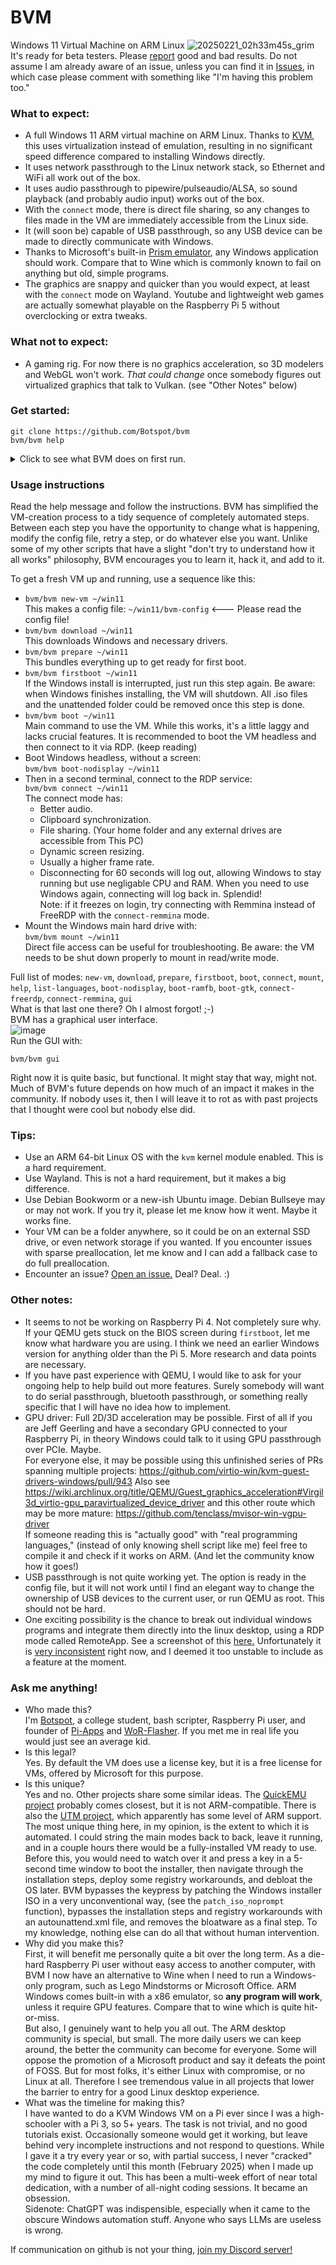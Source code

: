 # BVM
Windows 11 Virtual Machine on ARM Linux
![20250221_02h33m45s_grim](https://github.com/user-attachments/assets/e310dd9b-e444-4d6c-9dac-caa76f3aaf26)  
It's ready for beta testers. Please [report](https://github.com/Botspot/bvm/issues) good and bad results. Do not assume I am already aware of an issue, unless you can find it in [Issues](https://github.com/Botspot/bvm/issues), in which case please comment with something like "I'm having this problem too."  

### What to expect:
- A full Windows 11 ARM virtual machine on ARM Linux. Thanks to [KVM](https://en.wikipedia.org/wiki/Kernel-based_Virtual_Machine), this uses virtualization instead of emulation, resulting in no significant speed difference compared to installing Windows directly.
- It uses network passthrough to the Linux network stack, so Ethernet and WiFi all work out of the box.
- It uses audio passthrough to pipewire/pulseaudio/ALSA, so sound playback (and probably audio input) works out of the box.
- With the `connect` mode, there is direct file sharing, so any changes to files made in the VM are immediately accessible from the Linux side.
- It (will soon be) capable of USB passthrough, so any USB device can be made to directly communicate with Windows.
- Thanks to Microsoft's built-in [Prism emulator](https://learn.microsoft.com/en-us/windows/arm/apps-on-arm-x86-emulation), any Windows application should work. Compare that to Wine which is commonly known to fail on anything but old, simple programs.
- The graphics are snappy and quicker than you would expect, at least with the `connect` mode on Wayland. Youtube and lightweight web games are actually somewhat playable on the Raspberry Pi 5 without overclocking or extra tweaks.

### What not to expect:
- A gaming rig. For now there is no graphics acceleration, so 3D modelers and WebGL won't work. _That could change_ once somebody figures out virtualized graphics that talk to Vulkan. (see "Other Notes" below)

### Get started:
```
git clone https://github.com/Botspot/bvm
bvm/bvm help
```

<details>
<summary>Click to see what BVM does on first run.</summary>

BVM will installl some dependencies. At the time of writing these are:
```
git jq wget genisoimage qemu-utils qemu-system-arm qemu-system-gui qemu-efi-aarch64 remmina remmina-plugin-rdp nmap wget yad uuid-runtime seabios ipxe-qemu
```
If you are on Arch or some other non-standard OS, you will need to install these manually. Hey Arch users: If you want to help out, consider changing the `install_dependencies` function in the `bvm` script to install dependencies, then send it to me in a Pull Request or something. I would love to support Arch but I don't use Arch.  
If Debian Bookworm is detected, BVM will set up the `bookworm-backports` APT repository in order to upgrade QEMU from 7.2 to 9.2. Version 7.2 does work, but it is missing pipewire audio output support, and besides, we all know newer is always better anyway! If you have a good reason to not want bookworm-backports, please open an issue, explain why, and I may be willing to change this behavior.  

BVM also makes some icon symlinks in `~/.local/share/icons/hicolor/scalable/apps` to set the GUI's taskbar icon, and to override the QEMU and FreeRDP taskbar icons. If this does not work on your distro, or if you do not like this feature, please get in contact with me.

</details>

### Usage instructions
Read the help message and follow the instructions. BVM has simplified the VM-creation process to a tidy sequence of completely automated steps. Between each step you have the opportunity to change what is happening, modify the config file, retry a step, or do whatever else you want. Unlike some of my other scripts that have a slight "don't try to understand how it all works" philosophy, BVM encourages you to learn it, hack it, and add to it.

To get a fresh VM up and running, use a sequence like this:  
- `bvm/bvm new-vm ~/win11`  
    This makes a config file: `~/win11/bvm-config` <--- Please read the config file!  
- `bvm/bvm download ~/win11`  
    This downloads Windows and necessary drivers.  
- `bvm/bvm prepare ~/win11`  
    This bundles everything up to get ready for first boot.  
- `bvm/bvm firstboot ~/win11`  
    If the Windows install is interrupted, just run this step again. Be aware: when Windows finishes installing, the VM will shutdown. All .iso files and the unattended folder could be removed once this step is done.  
- `bvm/bvm boot ~/win11`  
    Main command to use the VM. While this works, it's a little laggy and lacks crucial features. It is recommended to boot the VM headless and then connect to it via RDP. (keep reading)  
- Boot Windows headless, without a screen:  
    `bvm/bvm boot-nodisplay ~/win11`  
- Then in a second terminal, connect to the RDP service:  
    `bvm/bvm connect ~/win11`  
    The connect mode has:
  - Better audio.
  - Clipboard synchronization.
  - File sharing. (Your home folder and any external drives are accessible from This PC)
  - Dynamic screen resizing.
  - Usually a higher frame rate.
  - Disconnecting for 60 seconds will log out, allowing Windows to stay running but use negligable CPU and RAM. When you need to use Windows again, connecting will log back in. Splendid!  
    Note: if it freezes on login, try connecting with Remmina instead of FreeRDP with the `connect-remmina` mode.
- Mount the Windows main hard drive with:  
    `bvm/bvm mount ~/win11`  
    Direct file access can be useful for troubleshooting. Be aware: the VM needs to be shut down properly to mount in read/write mode.

Full list of modes: `new-vm`, `download`, `prepare`, `firstboot`, `boot`, `connect`, `mount`, `help`, `list-languages`, `boot-nodisplay`, `boot-ramfb`, `boot-gtk`, `connect-freerdp`, `connect-remmina`, `gui`  
What is that last one there? Oh I almost forgot! ;-)  
BVM has a graphical user interface.  
![image](https://github.com/user-attachments/assets/6b4bef4f-b18a-44f0-aba3-1d9ea2f0f34a)  
Run the GUI with:
```
bvm/bvm gui
```
Right now it is quite basic, but functional. It might stay that way, might not. Much of BVM's future depends on how much of an impact it makes in the community. If nobody uses it, then I will leave it to rot as with past projects that I thought were cool but nobody else did.  

### Tips:
- Use an ARM 64-bit Linux OS with the `kvm` kernel module enabled. This is a hard requirement.
- Use Wayland. This is not a hard requirement, but it makes a big difference.
- Use Debian Bookworm or a new-ish Ubuntu image. Debian Bullseye may or may not work. If you try it, please let me know how it went. Maybe it works fine.
- Your VM can be a folder anywhere, so it could be on an external SSD drive, or even network storage if you wanted. If you encounter issues with sparse preallocation, let me know and I can add a fallback case to do full preallocation.
- Encounter an issue? [Open an issue.](https://github.com/Botspot/bvm/issues) Deal? Deal. :)

### Other notes:
- It seems to not be working on Raspberry Pi 4. Not completely sure why. If your QEMU gets stuck on the BIOS screen during `firstboot`, let me know what hardware you are using. I think we need an earlier Windows version for anything older than the Pi 5. More research and data points are necessary.
- If you have past experience with QEMU, I would like to ask for your ongoing help to help build out more features. Surely somebody will want to do serial passthrough, bluetooth passthrough, or something really specific that I will have no idea how to implement.
- GPU driver: Full 2D/3D acceleration may be possible. First of all if you are Jeff Geerling and have a secondary GPU connected to your Raspberry Pi, in theory Windows could talk to it using GPU passthrough over PCIe. Maybe.  
    For everyone else, it may be possible using this unfinished series of PRs spanning multiple projects: https://github.com/virtio-win/kvm-guest-drivers-windows/pull/943 Also see https://wiki.archlinux.org/title/QEMU/Guest_graphics_acceleration#Virgil3d_virtio-gpu_paravirtualized_device_driver and this other route which may be more mature: https://github.com/tenclass/mvisor-win-vgpu-driver  
    If someone reading this is "actually good" with "real programming languages," (instead of only knowing shell script like me) feel free to compile it and check if it works on ARM. (And let the community know how it goes!)
- USB passthrough is not quite working yet. The option is ready in the config file, but it will not work until I find an elegant way to change the ownership of USB devices to the current user, or run QEMU as root. This should not be hard.
- One exciting possibility is the chance to break out individual windows programs and integrate them directly into the linux desktop, using a RDP mode called RemoteApp. See a screenshot of this [here.](https://forums.raspberrypi.com/viewtopic.php?t=384433) Unfortunately it is [very inconsistent](https://github.com/FreeRDP/FreeRDP/issues/11218) right now, and I deemed it too unstable to include as a feature at the moment.

### Ask me anything!
- Who made this?  
    I'm [Botspot](https://github.com/Botspot), a college student, bash scripter, Raspberry Pi user, and founder of [Pi-Apps](https://github.com/Botspot/pi-apps) and [WoR-Flasher](https://github.com/Botspot/wor-flasher). If you met me in real life you would just see an average kid.  
- Is this legal?  
    Yes. By default the VM does use a license key, but it is a free license for VMs, offered by Microsoft for this purpose.
- Is this unique?  
    Yes and no. Other projects share some similar ideas. The [QuickEMU project](https://github.com/quickemu-project/quickemu) probably comes closest, but it is not ARM-compatible. There is also the [UTM project](https://getutm.app/), which apparently has some level of ARM support. The most unique thing here, in my opinion, is the extent to which it is automated. I could string the main modes back to back, leave it running, and in a couple hours there would be a fully-installed VM ready to use.  
    Before this, you would need to watch over it and press a key in a 5-second time window to boot the installer, then navigate through the installation steps, deploy some registry workarounds, and debloat the OS later. BVM bypasses the keypress by patching the Windows installer ISO in a very unconventional way, (see the `patch_iso_noprompt` function), bypasses the installation steps and registry workarounds with an autounattend.xml file, and removes the bloatware as a final step. To my knowledge, nothing else can do all that without human intervention.  
- Why did you make this?  
    First, it will benefit me personally quite a bit over the long term. As a die-hard Raspberry Pi user without easy access to another computer, with BVM I now have an alternative to Wine when I need to run a Windows-only program, such as Lego Mindstorms or Microsoft Office. ARM Windows comes built-in with a x86 emulator, so **any program will work**, unless it require GPU features. Compare that to wine which is quite hit-or-miss.  
    But also, I genuinely want to help you all out. The ARM desktop community is special, but small. The more daily users we can keep around, the better the community can become for everyone. Some will oppose the promotion of a Microsoft product and say it defeats the point of FOSS. But for most folks, it's either Linux with compromise, or no Linux at all. Therefore I see tremendous value in all projects that lower the barrier to entry for a good Linux desktop experience.
- What was the timeline for making this?  
    I have wanted to do a KVM Windows VM on a Pi ever since I was a high-schooler with a Pi 3, so 5+ years. The task is not trivial, and no good tutorials exist. Occasionally someone would get it working, but leave behind very incomplete instructions and not respond to questions. While I gave it a try every year or so, with partial success, I never "cracked" the code completely until this month (February 2025) when I made up my mind to figure it out. This has been a multi-week effort of near total dedication, with a number of all-night coding sessions. It became an obsession.  
    Sidenote: ChatGPT was indispensible, especially when it came to the obscure Windows automation stuff. Anyone who says LLMs are useless is wrong.

If communication on github is not your thing, [join my Discord server!](https://discord.gg/RXSTvaUvuu)
